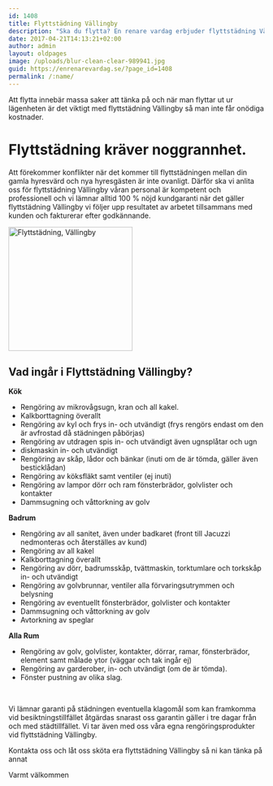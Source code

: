 ```yaml
---
id: 1408
title: Flyttstädning Vällingby
description: "Ska du flytta? En renare vardag erbjuder flyttstädning Vällingby."
date: 2017-04-21T14:13:21+02:00
author: admin
layout: oldpages
image: /uploads/blur-clean-clear-989941.jpg
guid: https://enrenarevardag.se/?page_id=1408
permalink: /:name/
---
```

Att flytta innebär massa saker att tänka på och när man flyttar ut ur lägenheten är det viktigt med flyttstädning Vällingby så man inte får onödiga kostnader.

# Flyttstädning kräver noggrannhet.

Att förekommer konflikter när det kommer till flyttstädningen mellan din gamla hyresvärd och nya hyresgästen är inte ovanligt. Därför ska vi anlita oss för flyttstädning Vällingby våran personal är kompetent och professionell och vi lämnar alltid 100 % nöjd kundgaranti när det gäller flyttstädning Vällingby vi följer upp resultatet av arbetet tillsammans med kunden och fakturerar efter godkännande.

[<img class="wp-image-1409 aligncenter" src="https://enrenarevardag.se/wp-content/uploads/2017/04/Flyttstädning-8-300x300.jpg" alt="Flyttstädning, Vällingby" width="244" height="244" srcset="https://enrenarevardag.se/wp-content/uploads/2017/04/Flyttstädning-8-300x300.jpg 300w, https://enrenarevardag.se/wp-content/uploads/2017/04/Flyttstädning-8-150x150.jpg 150w, https://enrenarevardag.se/wp-content/uploads/2017/04/Flyttstädning-8-125x125.jpg 125w, https://enrenarevardag.se/wp-content/uploads/2017/04/Flyttstädning-8.jpg 450w" sizes="(max-width: 244px) 100vw, 244px" />](https://enrenarevardag.se/pris/) 

## Vad ingår i Flyttstädning Vällingby?

**Kök**

  * Rengöring av mikrovågsugn, kran och all kakel.
  * Kalkborttagning överallt
  * Rengöring av kyl och frys in- och utvändigt (frys rengörs endast om den är avfrostad då städningen påbörjas)
  * Rengöring av utdragen spis in- och utvändigt även ugnsplåtar och ugn
  * diskmaskin in- och utvändigt
  * Rengöring av skåp, lådor och bänkar (inuti om de är tömda, gäller även besticklådan)
  * Rengöring av köksfläkt samt ventiler (ej inuti)
  * Rengöring av lampor dörr och ram fönsterbrädor, golvlister och kontakter
  * Dammsugning och våttorkning av golv

**Badrum**

  * Rengöring av all sanitet, även under badkaret (front till Jacuzzi nedmonteras och återställes av kund)
  * Rengöring av all kakel
  * Kalkborttagning överallt
  * Rengöring av dörr, badrumsskåp, tvättmaskin, torktumlare och torkskåp in- och utvändigt
  * Rengöring av golvbrunnar, ventiler alla förvaringsutrymmen och belysning
  * Rengöring av eventuellt fönsterbrädor, golvlister och kontakter
  * Dammsugning och våttorkning av golv
  * Avtorkning av speglar

**Alla Rum**

  * Rengöring av golv, golvlister, kontakter, dörrar, ramar, fönsterbrädor, element samt målade ytor (väggar och tak ingår ej)
  * Rengöring av garderober, in- och utvändigt (om de är tömda).
  * Fönster pustning av olika slag.

&nbsp;

Vi lämnar garanti på städningen eventuella klagomål som kan framkomma vid besiktningstillfället åtgärdas snarast oss garantin gäller i tre dagar från och med städtillfället. Vi tar även med oss våra egna rengöringsprodukter vid flyttstädning Vällingby.

Kontakta oss och låt oss sköta era flyttstädning Vällingby så ni kan tänka på annat

Varmt välkommen

&nbsp;